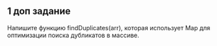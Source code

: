 ## 1 доп задание

Напишите функцию findDuplicates(arr), которая использует Map для оптимизации поиска дубликатов в массиве.

